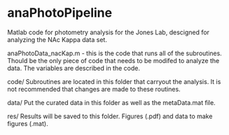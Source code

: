 # anaPhotoPipeline

Matlab code for photometry analysis for the Jones Lab, descigned for analyzing the NAc Kappa data set.

anaPhotoData_nacKap.m - this is the code that runs all of the subroutines. Thould be the only piece of code that needs to be modifed to analyze the data. The variables are described in the code. 

code/
    Subroutines are located in this folder that carryout the analysis. It is not recommended that changes are made to these routines. 

data/
    Put the curated data in this folder as well as the metaData.mat file. 

res/ 
    Results will be saved to this folder. Figures (.pdf) and data to make figures (.mat). 
